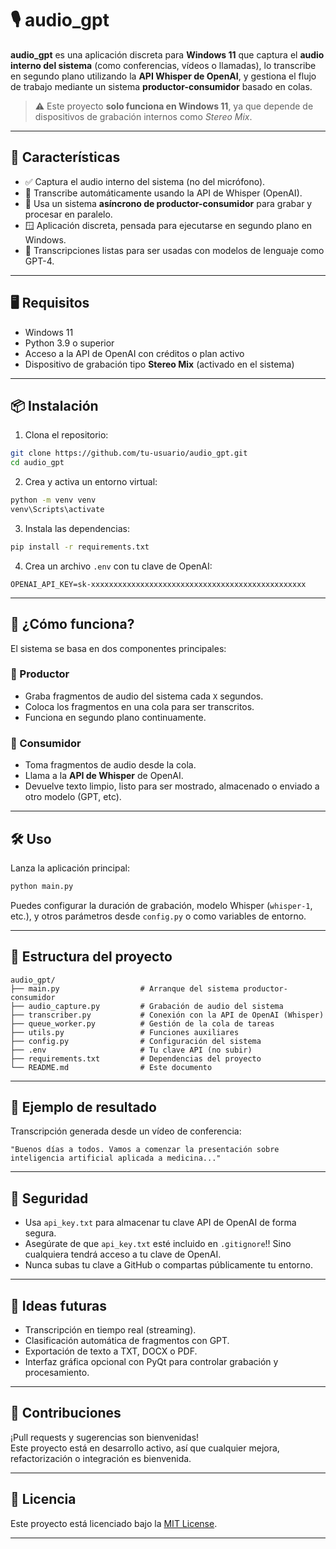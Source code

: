 # 🎙️ audio_gpt

**audio_gpt** es una aplicación discreta para **Windows 11** que captura el **audio interno del sistema** (como conferencias, vídeos o llamadas), lo transcribe en segundo plano utilizando la **API Whisper de OpenAI**, y gestiona el flujo de trabajo mediante un sistema **productor-consumidor** basado en colas.

> ⚠️ Este proyecto **solo funciona en Windows 11**, ya que depende de dispositivos de grabación internos como *Stereo Mix*.

---

## 🚀 Características

- ✅ Captura el audio interno del sistema (no del micrófono).
- 🧠 Transcribe automáticamente usando la API de Whisper (OpenAI).
- 🔁 Usa un sistema **asíncrono de productor-consumidor** para grabar y procesar en paralelo.
- 🪟 Aplicación discreta, pensada para ejecutarse en segundo plano en Windows.
- 💬 Transcripciones listas para ser usadas con modelos de lenguaje como GPT-4.

---

## 🖥️ Requisitos

- Windows 11
- Python 3.9 o superior
- Acceso a la API de OpenAI con créditos o plan activo
- Dispositivo de grabación tipo **Stereo Mix** (activado en el sistema)

---

## 📦 Instalación

1. Clona el repositorio:

```bash
git clone https://github.com/tu-usuario/audio_gpt.git
cd audio_gpt
```

2. Crea y activa un entorno virtual:

```bash
python -m venv venv
venv\Scripts\activate
```

3. Instala las dependencias:

```bash
pip install -r requirements.txt
```

4. Crea un archivo `.env` con tu clave de OpenAI:

```env
OPENAI_API_KEY=sk-xxxxxxxxxxxxxxxxxxxxxxxxxxxxxxxxxxxxxxxxxxxxxxxx
```

---

## 🧠 ¿Cómo funciona?

El sistema se basa en dos componentes principales:

### 🎤 Productor

- Graba fragmentos de audio del sistema cada `X` segundos.
- Coloca los fragmentos en una cola para ser transcritos.
- Funciona en segundo plano continuamente.

### 🧾 Consumidor

- Toma fragmentos de audio desde la cola.
- Llama a la **API de Whisper** de OpenAI.
- Devuelve texto limpio, listo para ser mostrado, almacenado o enviado a otro modelo (GPT, etc).

---

## 🛠️ Uso

Lanza la aplicación principal:

```bash
python main.py
```

Puedes configurar la duración de grabación, modelo Whisper (`whisper-1`, etc.), y otros parámetros desde `config.py` o como variables de entorno.

---

## 📁 Estructura del proyecto

```
audio_gpt/
├── main.py                  # Arranque del sistema productor-consumidor
├── audio_capture.py         # Grabación de audio del sistema
├── transcriber.py           # Conexión con la API de OpenAI (Whisper)
├── queue_worker.py          # Gestión de la cola de tareas
├── utils.py                 # Funciones auxiliares
├── config.py                # Configuración del sistema
├── .env                     # Tu clave API (no subir)
├── requirements.txt         # Dependencias del proyecto
└── README.md                # Este documento
```

---

## 🧪 Ejemplo de resultado

Transcripción generada desde un vídeo de conferencia:

```
"Buenos días a todos. Vamos a comenzar la presentación sobre inteligencia artificial aplicada a medicina..."
```

---

## 🔐 Seguridad

- Usa `api_key.txt` para almacenar tu clave API de OpenAI de forma segura.
- Asegúrate de que `api_key.txt` esté incluido en `.gitignore`!! Sino cualquiera tendrá acceso a tu clave de OpenAI.
- Nunca subas tu clave a GitHub o compartas públicamente tu entorno.

---

## 🧩 Ideas futuras

- Transcripción en tiempo real (streaming).
- Clasificación automática de fragmentos con GPT.
- Exportación de texto a TXT, DOCX o PDF.
- Interfaz gráfica opcional con PyQt para controlar grabación y procesamiento.

---

## 🤝 Contribuciones

¡Pull requests y sugerencias son bienvenidas!  
Este proyecto está en desarrollo activo, así que cualquier mejora, refactorización o integración es bienvenida.

---

## 📄 Licencia

Este proyecto está licenciado bajo la [MIT License](LICENSE).

---
